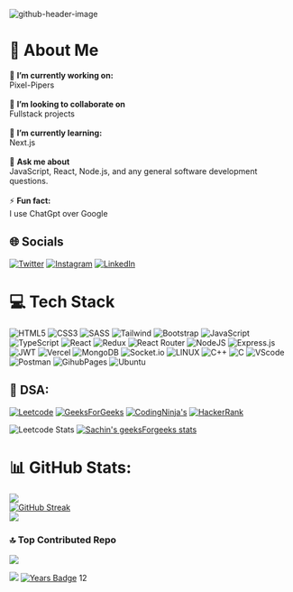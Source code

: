 ![github-header-image](https://github.com/s4chin-verma/s4chin-verma/assets/101526717/71d3e831-2128-467e-a574-a869a988f2d4)

# 💫 About Me

🔭 **I’m currently working on:**
<br>
Pixel-Pipers <br><br>👯 **I’m looking to collaborate on** <br>Fullstack projects<br><br>🌱 **I’m currently learning:** <br>Next.js<br><br>💬 **Ask me about** <br>JavaScript, React, Node.js, and any general software development questions.<br><br>⚡ **Fun fact:** <br>I use ChatGpt over Google

## 🌐 Socials

[![Twitter](https://img.shields.io/badge/Twitter-%231DA1F2.svg?logo=Twitter&logoColor=white)](https://twitter.com/s4chin_verma) [![Instagram](https://img.shields.io/badge/Instagram-%23E4405F.svg?logo=Instagram&logoColor=white)](https://www.instagram.com/s4chin_verma/)
[![LinkedIn](https://img.shields.io/badge/LinkedIn-%230077B5.svg?logo=linkedin&logoColor=white)](https://linkedin.com/in/s4chin-verma)

# 💻 Tech Stack

![HTML5](https://img.shields.io/badge/html5-%23E34F26.svg?style=for-the-badge&logo=html5&logoColor=white)
![CSS3](https://img.shields.io/badge/css3-%231572B6.svg?style=for-the-badge&logo=css3&logoColor=white)
![SASS](https://img.shields.io/badge/Sass-CC6699?style=for-the-badge&logo=sass&logoColor=white)
![Tailwind](https://img.shields.io/badge/Tailwind_CSS-38B2AC?style=for-the-badge&logo=tailwind-css&logoColor=white)
![Bootstrap](https://img.shields.io/badge/Bootstrap-563D7C?style=for-the-badge&logo=bootstrap&logoColor=white)
![JavaScript](https://img.shields.io/badge/javascript-%23323330.svg?style=for-the-badge&logo=javascript&logoColor=%23F7DF1E)
![TypeScript](https://img.shields.io/badge/TypeScript-007ACC?style=for-the-badge&logo=typescript&logoColor=white)
![React](https://img.shields.io/badge/react-%2320232a.svg?style=for-the-badge&logo=react&logoColor=%2361DAFB)
![Redux](https://img.shields.io/badge/Redux-593D88?style=for-the-badge&logo=redux&logoColor=white)
![React Router](https://img.shields.io/badge/React_Router-CA4245?style=for-the-badge&logo=react-router&logoColor=white)
![NodeJS](https://img.shields.io/badge/node.js-6DA55F?style=for-the-badge&logo=node.js&logoColor=white)
![Express.js](https://img.shields.io/badge/express.js-%23404d59.svg?style=for-the-badge&logo=express&logoColor=%2361DAFB)
![JWT](https://img.shields.io/badge/JWT-black?style=for-the-badge&logo=JSON%20web%20tokens)
![Vercel](https://img.shields.io/badge/vercel-%23000000.svg?style=for-the-badge&logo=vercel&logoColor=white)
![MongoDB](https://img.shields.io/badge/MongoDB-%234ea94b.svg?style=for-the-badge&logo=mongodb&logoColor=white)
![Socket.io](https://img.shields.io/badge/Socket.io-black?style=for-the-badge&logo=socket.io&badgeColor=010101)
![LINUX](https://img.shields.io/badge/Linux-FCC624?style=for-the-badge&logo=linux&logoColor=black)
![C++](https://img.shields.io/badge/C%2B%2B-00599C?style=for-the-badge&logo=c%2B%2B&logoColor=white)
![C](https://img.shields.io/badge/C-00599C?style=for-the-badge&logo=c&logoColor=white)
![VScode](https://img.shields.io/badge/VSCode-0078D4?style=for-the-badge&logo=visual%20studio%20code&logoColor=white)
![Postman](https://img.shields.io/badge/Postman-FF6C37?style=for-the-badge&logo=Postman&logoColor=white)
![GihubPages](https://img.shields.io/badge/GitHub%20Pages-222222?style=for-the-badge&logo=GitHub%20Pages&logoColor=white)
![Ubuntu](https://img.shields.io/badge/Ubuntu-E95420?style=for-the-badge&logo=ubuntu&logoColor=white)

## 💯 DSA:

[![Leetcode](https://img.shields.io/badge/-LeetCode-FFA116?style=for-the-badge&logo=LeetCode&logoColor=black)](https://leetcode.com/s4chin-verma/)
[![GeeksForGeeks](https://img.shields.io/badge/GeeksforGeeks-298D46?style=for-the-badge&logo=geeksforgeeks&logoColor=white)](https://auth.geeksforgeeks.org/user/sachin_verma)
[![CodingNinja's](https://img.shields.io/badge/coding%20ninjas-DD6620?style=for-the-badge&logo=codingninjas&logoColor=white)](https://www.codingninjas.com/studio/profile/6818c2ab-c492-4b73-9949-22c96b04eb86)
[![HackerRank](https://img.shields.io/badge/-Hackerrank-2EC866?style=for-the-badge&logo=HackerRank&logoColor=white)](https://www.hackerrank.com/profile/s4chin_verma)

![Leetcode Stats](https://leetcard.jacoblin.cool/s4chin-verma?ext=heatmap)
[![Sachin's geeksForgeeks stats](https://geeks-for-geeks-stats-api-napiyo.vercel.app/?userName=sachin_verma)](https://auth.geeksforgeeks.org/user/sachin_verma)

# 📊 GitHub Stats:

![](https://github-readme-stats.vercel.app/api?username=s4chin-verma&theme=vision-friendly-dark&hide_border=false&include_all_commits=false&count_private=false)<br/>
[![GitHub Streak](https://streak-stats.demolab.com?user=s4chin-verma&theme=radical&date_format=j%20M%5B%20Y%5D)](https://github.com/s4chin-verma)<br/>
![](https://github-readme-stats.vercel.app/api/top-langs/?username=s4chin-verma&theme=dark&hide_border=false&include_all_commits=false&count_private=false&layout=compact)

### 🔝 Top Contributed Repo

![](https://github-contributor-stats.vercel.app/api?username=s4chin-verma&limit=5&theme=tokyonight&combine_all_yearly_contributions=true)

[![](https://komarev.com/ghpvc/?username=s4chin-verma&&style=flat-square)](https://visitcount.itsvg.in)
[![Years Badge](https://badges.pufler.dev/years/s4chin-verma)](https://badges.pufler.dev)
12
